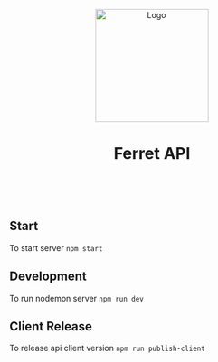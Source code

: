 
<p align="center">
  <img src="ferret.jpg" width="200px" align="center" alt="Logo" />
  <h1 align="center">Ferret API</h1>
</p>

<br/>
<br/>
<br/>

## Start
To start server `npm start`

## Development
To run nodemon server `npm run dev`

## Client Release
To release api client version `npm run publish-client`


